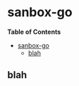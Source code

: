# sanbox-go

<!-- markdown-toc start - Don't edit this section. Run M-x markdown-toc-generate-toc again -->
**Table of Contents**

- [sanbox-go](#user-content-sanbox-go)
    - [blah](#user-content-blah)

<!-- markdown-toc end -->

## blah

